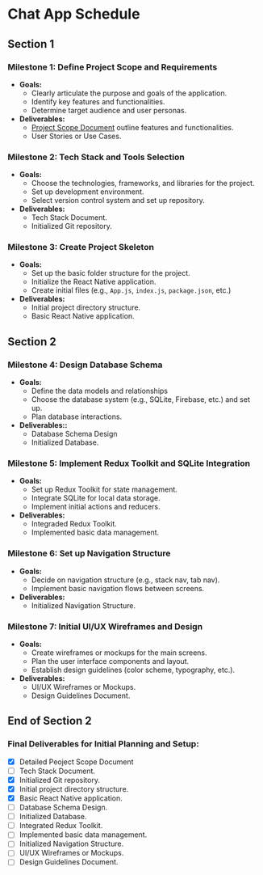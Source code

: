 # **Chat App Schedule**
## **Section 1**
### **Milestone 1: Define Project Scope and Requirements**
- **Goals:**
    - Clearly articulate the purpose and goals of the application.
    - Identify key features and functionalities.
    - Determine target audience and user personas.
- **Deliverables:**
    - [Project Scope Document](./project-scope.md) outline features and functionalities.
    - User Stories or Use Cases.
### **Milestone 2: Tech Stack and Tools Selection**
- **Goals:**
    - Choose the technologies, frameworks, and libraries for the project.
    - Set up development environment.
    - Select version control system and set up repository.
- **Deliverables:**
    - Tech Stack Document.
    - Initialized Git repository.
### **Milestone 3: Create Project Skeleton** ###
- **Goals:**
    - Set up the basic folder structure for the project.
    - Initialize the React Native application.
    - Create initial files (e.g., `App.js`, `index.js`, `package.json`, etc.)
- **Deliverables:**
    - Initial project directory structure.
    - Basic React Native application.

## **Section 2**
### **Milestone 4: Design Database Schema** ###
- **Goals:**
    - Define the data models and relationships
    - Choose the database system (e.g., SQLite, Firebase, etc.) and set up.
    - Plan database interactions.
- **Deliverables::**
    - Database Schema Design
    - Initialized Database.
### **Milestone 5: Implement Redux Toolkit and SQLite Integration**
- **Goals:**
    - Set up Redux Toolkit for state management.
    - Integrate SQLite for local data storage.
    - Implement initial actions and reducers.
- **Deliverables:**
    - Integraded Redux Toolkit.
    - Implemented basic data management.
### **Milestone 6: Set up Navigation Structure**
- **Goals:**
    - Decide on navigation structure (e.g., stack nav, tab nav).
    - Implement basic navigation flows between screens.
- **Deliverables:**
    - Initialized Navigation Structure.
### **Milestone 7: Initial UI/UX Wireframes and Design**
- **Goals:**
    - Create wireframes or mockups for the main screens.
    - Plan the user interface components and layout.
    - Establish design guidelines (color scheme, typography, etc.).
- **Deliverables:**
    - UI/UX Wireframes or Mockups.
    - Design Guidelines Document.

## **End of Section 2**
### **Final Deliverables for Initial Planning and Setup:**
- [x] Detailed Peoject Scope Document
- [ ] Tech Stack Document.
- [X] Initialized Git repository.
- [X] Initial project directory structure.
- [X] Basic React Native application.
- [ ] Database Schema Design.
- [ ] Initialized Database.
- [ ] Integrated Redux Toolkit.
- [ ] Implemented basic data management.
- [ ] Initialized Navigation Structure.
- [ ] UI/UX Wireframes or Mockups.
- [ ] Design Guidelines Document.
